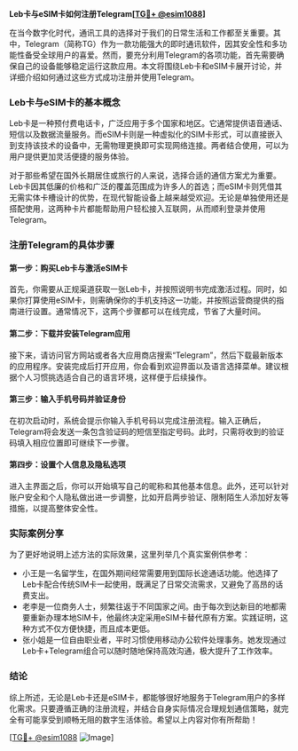 **Leb卡与eSIM卡如何注册Telegram[[TG💪+ @esim1088](https://t.me/s/esim1088)]**

在当今数字化时代，通讯工具的选择对于我们的日常生活和工作都至关重要。其中，Telegram（简称TG）作为一款功能强大的即时通讯软件，因其安全性和多功能性备受全球用户的喜爱。然而，要充分利用Telegram的各项功能，首先需要确保自己的设备能够稳定运行这款应用。本文将围绕Leb卡和eSIM卡展开讨论，并详细介绍如何通过这些方式成功注册并使用Telegram。

### Leb卡与eSIM卡的基本概念

Leb卡是一种预付费电话卡，广泛应用于多个国家和地区。它通常提供语音通话、短信以及数据流量服务。而eSIM卡则是一种虚拟化的SIM卡形式，可以直接嵌入到支持该技术的设备中，无需物理更换即可实现网络连接。两者结合使用，可以为用户提供更加灵活便捷的服务体验。

对于那些希望在国外长期居住或旅行的人来说，选择合适的通信方案尤为重要。Leb卡因其低廉的价格和广泛的覆盖范围成为许多人的首选；而eSIM卡则凭借其无需实体卡槽设计的优势，在现代智能设备上越来越受欢迎。无论是单独使用还是搭配使用，这两种卡片都能帮助用户轻松接入互联网，从而顺利登录并使用Telegram。

### 注册Telegram的具体步骤

#### 第一步：购买Leb卡与激活eSIM卡

首先，你需要从正规渠道获取一张Leb卡，并按照说明书完成激活过程。同时，如果你打算使用eSIM卡，则需确保你的手机支持这一功能，并按照运营商提供的指南进行设置。通常情况下，这两个步骤都可以在线完成，节省了大量时间。

#### 第二步：下载并安装Telegram应用

接下来，请访问官方网站或者各大应用商店搜索“Telegram”，然后下载最新版本的应用程序。安装完成后打开应用，你会看到欢迎界面以及语言选择菜单。建议根据个人习惯挑选适合自己的语言环境，这样便于后续操作。

#### 第三步：输入手机号码并验证身份

在初次启动时，系统会提示你输入手机号码以完成注册流程。输入正确后，Telegram将会发送一条包含验证码的短信至指定号码。此时，只需将收到的验证码填入相应位置即可继续下一步骤。

#### 第四步：设置个人信息及隐私选项

进入主界面之后，你可以开始填写自己的昵称和其他基本信息。此外，还可以针对账户安全和个人隐私做出进一步调整，比如开启两步验证、限制陌生人添加好友等措施，以提高整体安全性。

### 实际案例分享

为了更好地说明上述方法的实际效果，这里列举几个真实案例供参考：

- 小王是一名留学生，在国外期间经常需要用到国际长途通话功能。他选择了Leb卡配合传统SIM卡一起使用，既满足了日常交流需求，又避免了高昂的话费支出。
- 老李是一位商务人士，频繁往返于不同国家之间。由于每次到达新目的地都需要重新办理本地SIM卡，他最终决定采用eSIM卡替代原有方案。实践证明，这种方式不仅方便快捷，而且成本更低。
- 张小姐是一位自由职业者，平时习惯使用移动办公软件处理事务。她发现通过Leb卡+Telegram组合可以随时随地保持高效沟通，极大提升了工作效率。

### 结论

综上所述，无论是Leb卡还是eSIM卡，都能够很好地服务于Telegram用户的多样化需求。只要遵循正确的注册流程，并结合自身实际情况合理规划通信策略，就完全有可能享受到顺畅无阻的数字生活体验。希望以上内容对你有所帮助！

[[TG💪+ @esim1088](https://t.me/s/esim1088) ![Image](https://i.postimg.cc/4NQfJmqS/Snipaste-2025-05-13-00-14-12.png)]
